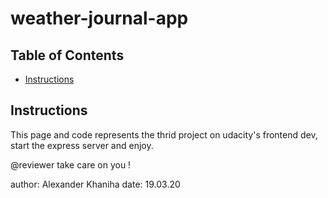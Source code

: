 # weather-journal-app

## Table of Contents

* [Instructions](#instructions)

## Instructions

This page and code represents the thrid project on udacity's frontend dev, start the express server and enjoy.

@reviewer take care on you !  

author: Alexander Khaniha
date: 19.03.20